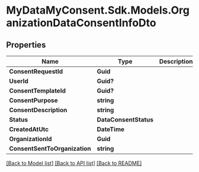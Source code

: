 # MyDataMyConsent.Sdk.Models.OrganizationDataConsentInfoDto

## Properties

Name | Type | Description | Notes
------------ | ------------- | ------------- | -------------
**ConsentRequestId** | **Guid** |  | [optional] 
**UserId** | **Guid?** |  | [optional] 
**ConsentTemplateId** | **Guid?** |  | [optional] 
**ConsentPurpose** | **string** |  | [optional] 
**ConsentDescription** | **string** |  | [optional] 
**Status** | **DataConsentStatus** |  | [optional] 
**CreatedAtUtc** | **DateTime** |  | [optional] 
**OrganizationId** | **Guid** |  | [optional] 
**ConsentSentToOrganization** | **string** |  | [optional] 

[[Back to Model list]](../README.md#documentation-for-models) [[Back to API list]](../README.md#documentation-for-api-endpoints) [[Back to README]](../README.md)

